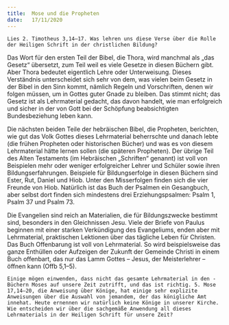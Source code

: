 ```yaml
---
title:  Mose und die Propheten
date:   17/11/2020
---
```


`Lies 2. Timotheus 3,14–17. Was lehren uns diese Verse über die Rolle der Heiligen Schrift in der christlichen Bildung?`

Das Wort für den ersten Teil der Bibel, die Thora, wird manchmal als „das Gesetz“ übersetzt, zum Teil weil es viele Gesetze in diesen Büchern gibt. Aber Thora bedeutet eigentlich Lehre oder Unterweisung. Dieses Verständnis unterscheidet sich sehr von dem, was vielen beim Gesetz in der Bibel in den Sinn kommt, nämlich Regeln und Vorschriften, denen wir folgen müssen, um in Gottes guter Gnade zu bleiben. Das stimmt nicht; das Gesetz ist als Lehrmaterial gedacht, das davon handelt, wie man erfolgreich und sicher in der von Gott bei der Schöpfung beabsichtigten Bundesbeziehung leben kann.

Die nächsten beiden Teile der hebräischen Bibel, die Propheten, berichten, wie gut das Volk Gottes dieses Lehrmaterial beherrschte und danach lebte (die frühen Propheten oder historischen Bücher) und was es von diesem Lehrmaterial hätte lernen sollen (die späteren Propheten). Der übrige Teil des Alten Testaments (im Hebräischen „Schriften“ genannt) ist voll von Beispielen mehr oder weniger erfolgreicher Lehrer und Schüler sowie ihren Bildungserfahrungen. Beispiele für Bildungserfolge in diesen Büchern sind Ester, Rut, Daniel und Hiob. Unter den Misserfolgen finden sich die vier Freunde von Hiob. Natürlich ist das Buch der Psalmen ein Gesangbuch, aber selbst dort finden sich mindestens drei Erziehungspsalmen: Psalm 1, Psalm 37
und Psalm 73.

Die Evangelien sind reich an Materialien, die für Bildungszwecke bestimmt sind, besonders in den Gleichnissen Jesu. Viele der Briefe von Paulus beginnen mit einer starken Verkündigung des Evangeliums, enden aber mit Lehrmaterial, praktischen Lektionen über das tägliche Leben für Christen. Das Buch Offenbarung ist voll von Lehrmaterial. So wird beispielsweise das ganze Enthüllen oder Aufzeigen der Zukunft der Gemeinde Christi in einem Buch offenbart, das nur das Lamm Gottes – Jesus, der Meisterlehrer – öffnen kann (Offb 5,1–5).

`Einige mögen einwenden, dass nicht das gesamte Lehrmaterial in den ­Büchern Moses auf unsere Zeit zutrifft, und das ist richtig. 5. Mose 17,14–20, die Anweisung über Könige, hat einige sehr explizite Anweisungen über die Auswahl von jemandem, der das königliche Amt innehat. Heute ernennen wir natürlich keine Könige in unserer Kirche. Wie entscheiden wir über die sachgemäße Anwendung all dieses Lehrmaterials in der Heiligen Schrift für unsere Zeit?`